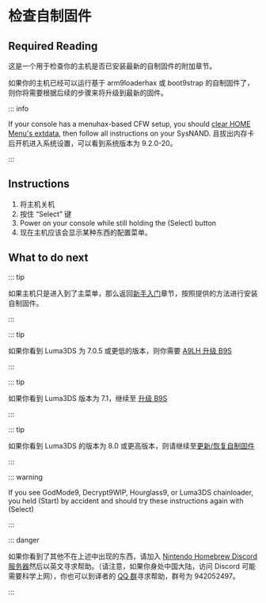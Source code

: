 # 检查自制固件

## Required Reading

这是一个用于检查你的主机是否已安装最新的自制固件的附加章节。

如果你的主机已经可以运行基于 arm9loaderhax 或 boot9strap 的自制固件了，则你将需要根据后续的步骤来将升级到最新的固件。

::: info

If your console has a menuhax-based CFW setup, you should [clear HOME Menu's extdata](troubleshooting#other-troubleshooting), then follow all instructions on your SysNAND. 且拔出内存卡后开机进入系统设置，可以看到系统版本为 9.2.0-20。

:::

## Instructions

1. 将主机关机
2. 按住 “Select” 键
3. Power on your console while still holding the (Select) button
4. 现在主机应该会显示某种东西的配置菜单。

## What to do next

::: tip

如果主机只是进入到了主菜单，那么返回[新手入门](get-started)章节，按照提供的方法进行安装自制固件。

:::

::: tip

如果你看到 Luma3DS 为 7.0.5 或更低的版本，则你需要 [A9LH 升级 B9S](a9lh-to-b9s)

:::

::: tip

如果你看到 Luma3DS 版本为 7.1，继续至 [升级 B9S](updating-b9s)

:::

::: tip

如果你看到 Luma3DS 的版本为 8.0 或更高版本，则请继续至[更新/恢复自制固件](restoring-updating-cfw)

:::

::: warning

If you see GodMode9, Decrypt9WIP, Hourglass9, or Luma3DS chainloader, you held (Start) by accident and should try these instructions again with (Select)

:::

::: danger

如果你看到了其他不在上述中出现的东西，请加入 [Nintendo Homebrew Discord 服务器](https://discord.gg/MWxPgEp)然后以英文寻求帮助。（请注意，如果你身处中国大陆，访问 Discord 可能需要科学上网），你也可以到译者的 [QQ 群](https://stray-soul.site/index.php/qqgroup)寻求帮助，群号为 942052497。

:::

